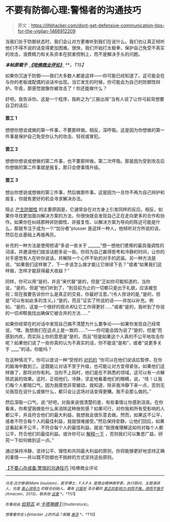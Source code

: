 # 不要有防御心理:警惕者的沟通技巧

> 原文：<https://lifehacker.com/dont-get-defensive-communication-tips-for-the-vigilan-1466912209>

当我们处于防御状态时，我们会让对方更难听到我们在说什么。我们也让真正倾听他们不得不说的话变得更加困难。很快，我们开始打太极拳，保护自己免受不真实的攻击，浪费精力和关系资本在损害控制上，而不是解决手头的问题。



***本帖原载于*** [***《哈佛商业评论》***](http://blogs.hbr.org/2013/11/dont-get-defensive-communication-tips-for-the-vigilant/) ***。*T15】**

如果你沉迷于防御——我们大多数人都是这样——你可能已经知道了。这可能会在与你的老板或配偶的谈话中出现。当它发生的时候，你可能会为自己的防御性辩护。毕竟，那感觉就像你被攻击了！你还能做什么？

好吧，我告诉你。这是一个程序，我称之为“三振出局”当有人说了让你弓起背想要自卫的话后:

#### 罢工 1

想想你想说或做的第一件事，不要那样做。相反，深呼吸。这是因为你想做的第一件事是保护自己免受你认为的攻击、轻视或冒犯。

#### 罢工 2

想想你想说或想做的第二件事，也不要那样做。第二次呼吸。那是因为受到攻击后你想做的第二件事就是报复。那只会使事情升级。

#### 罢工 3

想出你想说或想做的第三件事，然后做那件事。这是因为一旦你不再为自己辩护和报复，你就有更好的机会寻求解决办法。

阻止 [产生防御性](https://lifehacker.com/how-to-take-constructive-criticism-like-a-champ-5957850) 的主要原因是，它通常会在对方身上引发同样的反应。相反，如果你寻找更加面向解决方案的方法，你很快就会发现自己正在走向更多的合作和协作。如果你在纠结那种非防御性、非报复性、以解决方案为导向的陈述可能是什么，那就专注于成为一个“加分者”plusser 是这样一种人，他倾听对方所说的话，然后在此基础上再接再厉。

补充的一种方法是使用短语“多说一些关于 ______”想一想他们使用的最具强调性的词语，并邀请他们就该话题多说一些。你将为自己赢得思考和冷静的时间，让你的对手感觉有人在听你说话，并解除一个心怀不轨的对手的武装。另一种方法是说，“如果我们这样做了，下一步该怎么做才能让它继续下去？”或者“如果我们这样做，怎样才能获得最大收益？”

同样，你可以用“是的，并且”来代替“是的，但是”正如你可能知道的，当你说，“是的，但是”他们听到了，“到目前为止的一切都只是出于礼貌，应该被忽视；现在我要告诉你什么是真正的交易，你最好注意。”(令人惊讶的是,“是的，但是”可以有如此多的含义。).“是的，而且”证实了所说的话——并加以补充。例如，“是的，这是一个很好的观点*和*让它工作得更好……”或者“是的，我听到了你说的一切*和*帮我找出确保它被合并的方法……”

如果你经常在的对话中发现自己搞不清楚为什么要争论——如果你发现自己经常说，“嘿，我想我们在这点上是一致的……”——你可能会因为说了“是的，但是”而感到内疚，而实际上你的意思是“是的，而且”但是如果这个人真的不公平地攻击你呢？如果他们说了一些你真的认为不真实的话，你不能说“是和”，或者“说更多关于 ____”的话，你能吗？

在这种情况下，你可以尝试一种“受控的 [对抗的](https://lifehacker.com/how-to-productively-call-people-out-on-their-bs-withou-5909055) ”你可以在他们说话后暂停，在你的脑海中数到三。这既能让对话不至于升级，也可能让对方变得紧张。如果他们这样做了，那将对你有利。当你不上钩时，他们是在不熟悉的领域，这可以有一点解除武装的效果。这时，正视他们，冷静，坚定地看着他们的眼睛，说，“哇！让我们每个人都喘口气，因为我感觉非常被动，我知道，除非我冷静下来一点，否则无论我现在说什么或做什么，都只会让这场对话变得更糟。我不会那么做的。”

然后深吸一口气，说:“好吧，对我来说很清楚的是，有些事情让你感到沮丧。在你看来，你希望我做些什么来消除这种挫败感？如果可行，对你我和所有受影响的人都公平，并且符合他们的最大利益，我想我会很乐意去做。然而，如果这不公平，或者不符合每个人的最佳利益，我就很难接受。”然后保持安静，让他们回应，如果这看起来不公平，不符合每个人的最佳利益，就说:“我很难理解这如何对每个人都公平，符合他们的最佳利益。或许你可以 [解释一下](https://lifehacker.com/how-to-listen-when-your-communication-styles-dont-matc-1443833493) ，否则我们可以集思广益，研究一下如何做到这一点。”

通过保持冷静，坚持公平、理性和共同最大利益的原则，你将能够更好地坚持正确的事情——并以既不防御也不挑衅的方式坚持这些原则。

[【不要心存戒备:警惕的沟通技巧](http://blogs.hbr.org/2013/11/dont-get-defensive-communication-tips-for-the-vigilant/) |哈佛商业评论

* * *

<small>*马克·古尔斯顿(Mark Goulston)，医学博士，F.A.P.A .是商业精神病学家、执行顾问、主题演讲人，也是*</small> [<small>*衷心领导力*</small>](http://www.heartfeltleadership.com/) <small>*的联合创始人。著有*</small> [<small>*只是听*</small>](http://www.amazon.com/gp/product/0814414036?asc_campaign=InlineText&asc_refurl=https://lifehacker.com/dont-get-defensive-communication-tips-for-the-vigilan-1466912209&asc_source=&tag=kinjalifehackerlink-20) <small>*及合著的*</small> [<small>*真正的影响力:劝而不推，得而不施于*</small>](http://www.getrealinfluence.com/)<small>*(Amacom，2013)。联系他*</small> [<small>*这里*</small>](https://mail.google.com/mail/?view=cm&fs=1&tf=1&to=mark.goulston@hfleader.com) <small>*。*T51】</small>

<small>*形象经由*</small> [*伯努瓦*](http://www.shutterstock.com/pic.mhtml?id=146438591&src=id) <small>*和*</small> [*卡塔琳娜 F*](http://www.shutterstock.com/pic.mhtml?id=113374864&src=id)<small>*(Shutterstock)。*</small>

<small>*想看看你在 Lifehacker 上的作品？邮箱*</small> [<small>*泰莎*</small>](https://mail.google.com/mail/?view=cm&fs=1&tf=1&to=tessa@lifehacker.com) <small>*。*T15】</small>